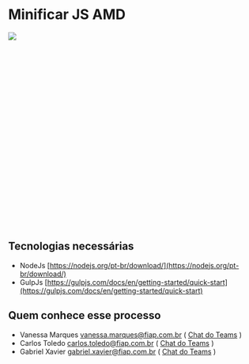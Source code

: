 # Minificar JS AMD

<div style="height: 360px; overflow-x:scroll;">
    <img src="../minificar-js-amd.svg" style="max-width: initial;">
</div>

<p>&nbsp;</p>

## Tecnologias necessárias

- NodeJs [https://nodejs.org/pt-br/download/](https://nodejs.org/pt-br/download/)
- GulpJs [https://gulpjs.com/docs/en/getting-started/quick-start](https://gulpjs.com/docs/en/getting-started/quick-start)

## Quem conhece esse processo
- Vanessa Marques <vanessa.marques@fiap.com.br> 
( [Chat do Teams](https://teams.microsoft.com/l/chat/0/?users=vanessa.marques@fiap.com.br) )
- Carlos Toledo <carlos.toledo@fiap.com.br>
( [Chat do Teams](https://teams.microsoft.com/l/chat/0/?users=carlos.toledo@fiap.com.br) )
- Gabriel Xavier <gabriel.xavier@fiap.com.br> 
( [Chat do Teams](https://teams.microsoft.com/l/chat/0/?users=gabriel.xavier@fiap.com.br) )
